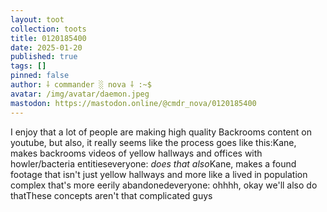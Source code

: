 ```yaml
---
layout: toot
collection: toots
title: 0120185400
date: 2025-01-20
published: true
tags: []
pinned: false
author: ⸸ commander ░ nova ⸸ :~$
avatar: /img/avatar/daemon.jpeg
mastodon: https://mastodon.online/@cmdr_nova/0120185400
---
```


I enjoy that a lot of people are making high quality Backrooms content on youtube, but also, it really seems like the process goes like this:Kane, makes backrooms videos of yellow hallways and offices with howler/bacteria entitieseveryone: *does that also*Kane, makes a found footage that isn't just yellow hallways and more like a lived in population complex that's more eerily abandonedeveryone: ohhhh, okay we'll also do thatThese concepts aren't that complicated guys
